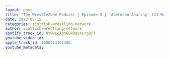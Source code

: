 ```yaml
---
layout: post
title: "The WrestleZone Podcast | Episode 3 | 'Aberdeen Anarchy' (13 May 2023) Recap"
date: 2023-05-15
categories: scottish-wrestling-network
author: scottish-wrestling-network
spotify_track_id: 0Y8wLcXgmGQkOqvALrgBjT
youtube_video_id: 
apple_track_id: 1000613101480
youtube_metadata: 
---
```

